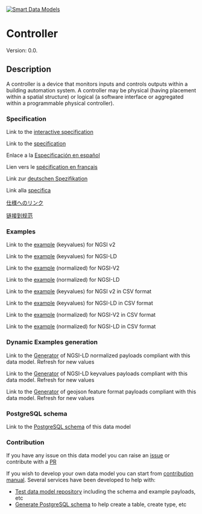 [![Smart Data Models](https://smartdatamodels.org/wp-content/uploads/2022/01/SmartDataModels_logo.png "Logo")](https://smartdatamodels.org)
# Controller
Version: 0.0.

## Description 

A controller is a device that monitors inputs and controls outputs within a building automation system.  A controller may be physical (having placement within a spatial structure) or logical (a software interface or aggregated within a programmable physical controller).
### Specification

Link to the [interactive specification](https://swagger.lab.fiware.org/?url=https://smart-data-models.github.io/dataModel.S4BLDG/Controller/swagger.yaml)

Link to the [specification](https://github.com/smart-data-models/dataModel.S4BLDG/blob/master/Controller/doc/spec.md)

Enlace a la [Especificación en español](https://github.com/smart-data-models/dataModel.S4BLDG/blob/master/Controller/doc/spec_ES.md)

Lien vers le [spécification en français](https://github.com/smart-data-models/dataModel.S4BLDG/blob/master/Controller/doc/spec_FR.md)

Link zur [deutschen Spezifikation](https://github.com/smart-data-models/dataModel.S4BLDG/blob/master/Controller/doc/spec_DE.md)

Link alla [specifica](https://github.com/smart-data-models/dataModel.S4BLDG/blob/master/Controller/doc/spec_IT.md)

[仕様へのリンク](https://github.com/smart-data-models/dataModel.S4BLDG/blob/master/Controller/doc/spec_JA.md)

[链接到规范](https://github.com/smart-data-models/dataModel.S4BLDG/blob/master/Controller/doc/spec_ZH.md)
### Examples

Link to the [example](https://smart-data-models.github.io/dataModel.S4BLDG/Controller/examples/example.json) (keyvalues) for NGSI v2

Link to the [example](https://smart-data-models.github.io/dataModel.S4BLDG/Controller/examples/example.jsonld) (keyvalues) for NGSI-LD

Link to the [example](https://smart-data-models.github.io/dataModel.S4BLDG/Controller/examples/example-normalized.json) (normalized) for NGSI-V2

Link to the [example](https://smart-data-models.github.io/dataModel.S4BLDG/Controller/examples/example-normalized.jsonld) (normalized) for NGSI-LD

Link to the [example](https://github.com/smart-data-models/dataModel.S4BLDG/blob/master/Controller/examples/example.json.csv) (keyvalues) for NGSI v2 in CSV format

Link to the [example](https://github.com/smart-data-models/dataModel.S4BLDG/blob/master/Controller/examples/example.jsonld.csv) (keyvalues) for NGSI-LD in CSV format

Link to the [example](https://github.com/smart-data-models/dataModel.S4BLDG/blob/master/Controller/examples/example-normalized.json.csv) (normalized) for NGSI-V2 in CSV format

Link to the [example](https://github.com/smart-data-models/dataModel.S4BLDG/blob/master/Controller/examples/example-normalized.jsonld.csv) (normalized) for NGSI-LD in CSV format
### Dynamic Examples generation

Link to the [Generator](https://smartdatamodels.org/extra/ngsi-ld_generator.php?schemaUrl=https://raw.githubusercontent.com/smart-data-models/dataModel.S4BLDG/master/Controller/schema.json&email=info@smartdatamodels.org) of NGSI-LD normalized payloads compliant with this data model. Refresh for new values

Link to the [Generator](https://smartdatamodels.org/extra/ngsi-ld_generator_keyvalues.php?schemaUrl=https://raw.githubusercontent.com/smart-data-models/dataModel.S4BLDG/master/Controller/schema.json&email=info@smartdatamodels.org) of NGSI-LD keyvalues payloads compliant with this data model. Refresh for new values

Link to the [Generator](https://smartdatamodels.org/extra/geojson_features_generator.php?schemaUrl=https://raw.githubusercontent.com/smart-data-models/dataModel.S4BLDG/master/Controller/schema.json&email=info@smartdatamodels.org) of geojson feature format payloads compliant with this data model. Refresh for new values
### PostgreSQL schema

Link to the [PostgreSQL schema](https://github.com/smart-data-models/dataModel.S4BLDG/blob/master/Controller/schema.sql) of this data model
### Contribution

 If you have any issue on this data model you can raise an [issue](https://github.com/smart-data-models/dataModel.S4BLDG/issues)  or contribute with a [PR](https://github.com/smart-data-models/dataModel.S4BLDG/pulls)

 If you wish to develop your own data model you can start from [contribution manual](https://bit.ly/contribution_manual). Several services have been developed to help with: 
 - [Test data model repository](https://smartdatamodels.org/index.php/data-models-contribution-api/) including the schema and example payloads, etc
 - [Generate PostgreSQL schema](https://smartdatamodels.org/index.php/sql-service/) to help create a table, create type, etc